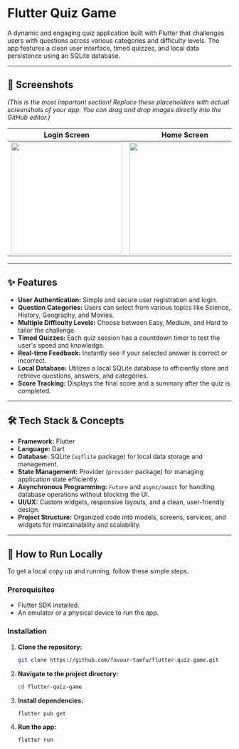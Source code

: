 #  Flutter Quiz Game

A dynamic and engaging quiz application built with Flutter that challenges users with questions across various categories and difficulty levels. The app features a clean user interface, timed quizzes, and local data persistence using an SQLite database.

---

## 📸 Screenshots

*(This is the most important section! Replace these placeholders with actual screenshots of your app. You can drag and drop images directly into the GitHub editor.)*

| Login Screen | Home Screen | Quiz Screen |
| :---: | :---: | :---: |
| <img src="C:\Users\Al Salik Computerz\Downloads\login.jpg" width="250"> | <img src="URL_TO_YOUR_HOME_SCREENSHOT" width="250"> | <img src="URL_TO_YOUR_QUIZ_SCREENSHOT" width="250"> |

---

## ✨ Features

- **User Authentication:** Simple and secure user registration and login.
- **Question Categories:** Users can select from various topics like Science, History, Geography, and Movies.
- **Multiple Difficulty Levels:** Choose between Easy, Medium, and Hard to tailor the challenge.
- **Timed Quizzes:** Each quiz session has a countdown timer to test the user's speed and knowledge.
- **Real-time Feedback:** Instantly see if your selected answer is correct or incorrect.
- **Local Database:** Utilizes a local SQLite database to efficiently store and retrieve questions, answers, and categories.
- **Score Tracking:** Displays the final score and a summary after the quiz is completed.

---

## 🛠️ Tech Stack & Concepts

- **Framework:** Flutter
- **Language:** Dart
- **Database:** SQLite (`sqflite` package) for local data storage and management.
- **State Management:** Provider (`provider` package) for managing application state efficiently.
- **Asynchronous Programming:** `Future` and `async/await` for handling database operations without blocking the UI.
- **UI/UX:** Custom widgets, responsive layouts, and a clean, user-friendly design.
- **Project Structure:** Organized code into models, screens, services, and widgets for maintainability and scalability.

---

## 🚀 How to Run Locally

To get a local copy up and running, follow these simple steps.

### Prerequisites

- Flutter SDK installed.
- An emulator or a physical device to run the app.

### Installation

1.  **Clone the repository:**
    ```sh
    git clone https://github.com/favour-tamfu/flutter-quiz-game.git
    ```
2.  **Navigate to the project directory:**
    ```sh
    cd flutter-quiz-game
    ```
3.  **Install dependencies:**
    ```sh
    flutter pub get
    ```
4.  **Run the app:**
    ```sh
    flutter run
    ```
